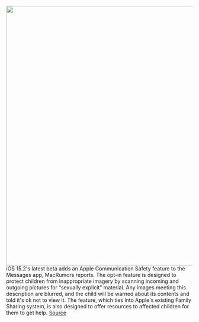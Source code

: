 <img src='https://cdn.vox-cdn.com/thumbor/bhK-RUYyJ0gPk5melSrp2lj6ubk=/0x0:920x614/1200x800/filters:focal(373x254:519x400)/cdn.vox-cdn.com/uploads/chorus_image/image/70126083/child_safety__cemgn2jzflqq_large.0.jpg' width='700px' /><br/>
iOS 15.2's latest beta adds an Apple Communication Safety feature to the Messages app, MacRumors reports. The opt-in feature is designed to protect children from inappropriate imagery by scanning incoming and outgoing pictures for “sexually explicit” material. Any images meeting this description are blurred, and the child will be warned about its contents and told it's ok not to view it. The feature, which ties into Apple's existing Family Sharing system, is also designed to offer resources to affected children for them to get help.
<a href='https://www.theverge.com/2021/11/11/22776028/ios-15-2-beta-communication-safety-messages-children-sexually-explicit-nudity-scan-notifications'> Source <a/>